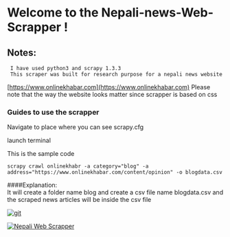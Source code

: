 # Welcome to the Nepali-news-Web-Scrapper !

## Notes:
     I have used python3 and scrapy 1.3.3
     This scraper was built for research purpose for a nepali news website 
[https://www.onlinekhabar.com](https://www.onlinekhabar.com)
     Please note that the way the website looks matter since scrapper is based on css

### Guides to use the scrapper
 Navigate to place where you can see scrapy.cfg

 launch terminal

 This is the sample code

 `scrapy crawl onlinekhabr -a category="blog" -a address="https://www.onlinekhabar.com/content/opinion" -o blogdata.csv`

 ####Explanation:  
It will create a folder name blog and create a csv file name blogdata.csv and the scraped news articles will be inside the csv file


<a href="https://ibb.co/kMd7HG"><img src="https://preview.ibb.co/eJzsjw/git.png" alt="git" border="0" /></a>



[![Nepali Web Scrapper](https://img.youtube.com/vi/cBASLM-VOFg/0.jpg)](https://www.youtube.com/watch?v=cBASLM-VOFg)
